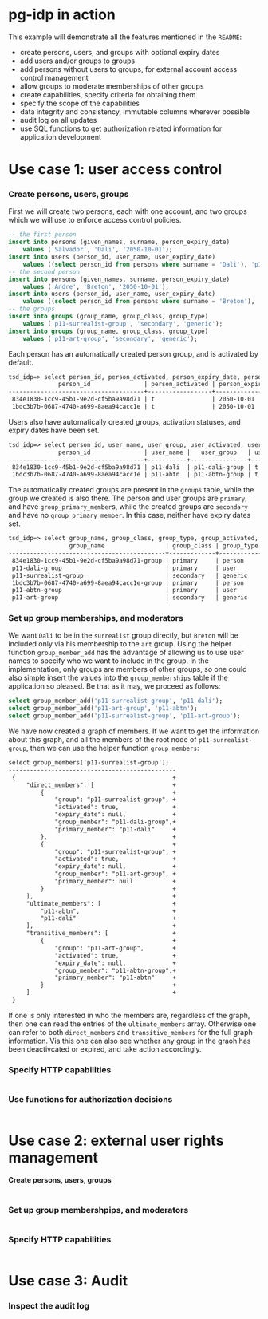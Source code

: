 
# pg-idp in action

This example will demonstrate all the features mentioned in the `README`:

- create persons, users, and groups with optional expiry dates
- add users and/or groups to groups
- add persons without users to groups, for external account access control management
- allow groups to moderate memberships of other groups
- create capabilities, specify criteria for obtaining them
- specify the scope of the capabilities
- data integrity and consistency, immutable columns wherever possible
- audit log on all updates
- use SQL functions to get authorization related information for application development

# Use case 1: user access control

### Create persons, users, groups

First we will create two persons, each with one account, and two groups which we will use to enforce access control policies.

```sql
-- the first person
insert into persons (given_names, surname, person_expiry_date)
    values ('Salvador', 'Dali', '2050-10-01');
insert into users (person_id, user_name, user_expiry_date)
    values ((select person_id from persons where surname = 'Dali'), 'p11-dali', '2040-12-01');
-- the second person
insert into persons (given_names, surname, person_expiry_date)
    values ('Andre', 'Breton', '2050-10-01');
insert into users (person_id, user_name, user_expiry_date)
    values ((select person_id from persons where surname = 'Breton'), 'p11-abtn', '2050-01-01');
-- the groups
insert into groups (group_name, group_class, group_type)
    values ('p11-surrealist-group', 'secondary', 'generic');
insert into groups (group_name, group_class, group_type)
    values ('p11-art-group', 'secondary', 'generic');
```

Each person has an automatically created person group, and is activated by default.

```txt
tsd_idp=> select person_id, person_activated, person_expiry_date, person_group surname from persons;
              person_id               | person_activated | person_expiry_date |                  surname
--------------------------------------+------------------+--------------------+--------------------------------------------
 834e1830-1cc9-45b1-9e2d-cf5ba9a98d71 | t                | 2050-10-01         | 834e1830-1cc9-45b1-9e2d-cf5ba9a98d71-group
 1bdc3b7b-0687-4740-a699-8aea94cacc1e | t                | 2050-10-01         | 1bdc3b7b-0687-4740-a699-8aea94cacc1e-group
```

Users also have automatically created groups, activation statuses, and expiry dates have been set.

```txt
tsd_idp=> select person_id, user_name, user_group, user_activated, user_expiry_date from users;
              person_id               | user_name |   user_group   | user_activated | user_expiry_date
--------------------------------------+-----------+----------------+----------------+------------------
 834e1830-1cc9-45b1-9e2d-cf5ba9a98d71 | p11-dali  | p11-dali-group | t              | 2040-12-01
 1bdc3b7b-0687-4740-a699-8aea94cacc1e | p11-abtn  | p11-abtn-group | t              | 2050-01-01
```

The automatically created groups are present in the `groups` table, while the group we created is also there. The person and user groups are `primary`, and have `group_primary_member`s, while the created groups are `secondary` and have no `group_primary_member`. In this case, neither have expiry dates set.

```txt
tsd_idp=> select group_name, group_class, group_type, group_activated, group_expiry_date, group_primary_member from groups;
                 group_name                 | group_class | group_type | group_activated | group_expiry_date |         group_primary_member
--------------------------------------------+-------------+------------+-----------------+-------------------+--------------------------------------
 834e1830-1cc9-45b1-9e2d-cf5ba9a98d71-group | primary     | person     | t               | 2050-10-01        | 834e1830-1cc9-45b1-9e2d-cf5ba9a98d71
 p11-dali-group                             | primary     | user       | t               | 2040-12-01        | p11-dali
 p11-surrealist-group                       | secondary   | generic    | t               |                   |
 1bdc3b7b-0687-4740-a699-8aea94cacc1e-group | primary     | person     | t               | 2050-10-01        | 1bdc3b7b-0687-4740-a699-8aea94cacc1e
 p11-abtn-group                             | primary     | user       | t               | 2050-01-01        | p11-abtn
 p11-art-group                              | secondary   | generic    | t               |                   |
```

### Set up group memberships, and moderators

We want `Dali` to be in the `surrealist` group directly, but `Breton` will be included only via his membership to the `art` group. Using the helper function `group_member_add` has the advantage of allowing us to use user names to specify who we want to include in the group. In the implementation, only groups are members of other groups, so one could also simple insert the values into the `group_memberships` table if the application so pleased. Be that as it may, we proceed as follows:

```sql
select group_member_add('p11-surrealist-group', 'p11-dali');
select group_member_add('p11-art-group', 'p11-abtn');
select group_member_add('p11-surrealist-group', 'p11-art-group');
```

We have now created a graph of members. If we want to get the information about this graph, and all the members of the root node of `p11-surrealist-group`, then we can use the helper function `group_members`:

```txt
select group_members('p11-surrealist-group');
-----------------------------------------------
 {                                            +
     "direct_members": [                      +
         {                                    +
             "group": "p11-surrealist-group", +
             "activated": true,               +
             "expiry_date": null,             +
             "group_member": "p11-dali-group",+
             "primary_member": "p11-dali"     +
         },                                   +
         {                                    +
             "group": "p11-surrealist-group", +
             "activated": true,               +
             "expiry_date": null,             +
             "group_member": "p11-art-group", +
             "primary_member": null           +
         }                                    +
     ],                                       +
     "ultimate_members": [                    +
         "p11-abtn",                          +
         "p11-dali"                           +
     ],                                       +
     "transitive_members": [                  +
         {                                    +
             "group": "p11-art-group",        +
             "activated": true,               +
             "expiry_date": null,             +
             "group_member": "p11-abtn-group",+
             "primary_member": "p11-abtn"     +
         }                                    +
     ]                                        +
 }
```

If one is only interested in who the members are, regardless of the graph, then one can read the entries of the `ultimate_members` array. Otherwise one can refer to both `direct_members` and `transitive_members` for the full graph information. Via this one can also see whether any group in the graoh has been deactivcated or expired, and take action accordingly.

### Specify HTTP capabilities

```sql

```

### Use functions for authorization decisions

```sql

```

# Use case 2: external user rights management

#### Create persons, users, groups

```sql

```

### Set up group membershpips, and moderators

```sql

```

### Specify HTTP capabilities

```sql

```

# Use case 3: Audit

### Inspect the audit log

```sql

```
